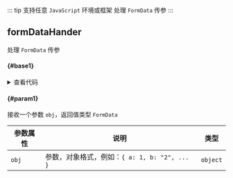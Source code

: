 <script setup>
import { useAddNumInOutlineLabel } from '../../.vitepress/utils/createElement.ts'
useAddNumInOutlineLabel(1)

import formDataHander from './formDataHander.vue'
</script>

::: tip 支持任意 `JavaScript` 环境或框架
处理 `FormData` 传参
:::

## formDataHander

处理 `FormData` 传参

<div class="pure-border">

#### <divider-base /> {#base1}

<formDataHander />

<details>

<summary>查看代码</summary>

<<< @/utils/formData/formDataHander.vue

</details>

#### <divider-param /> {#param1}

接收一个参数 `obj`，返回值类型 `FormData`

| **参数属性** | **说明**                                      | **类型** |
| ------------ | --------------------------------------------- | -------- |
| `obj`        | 参数，对象格式，例如：`{ a: 1, b: "2", ... }` | `object` |

</div>
